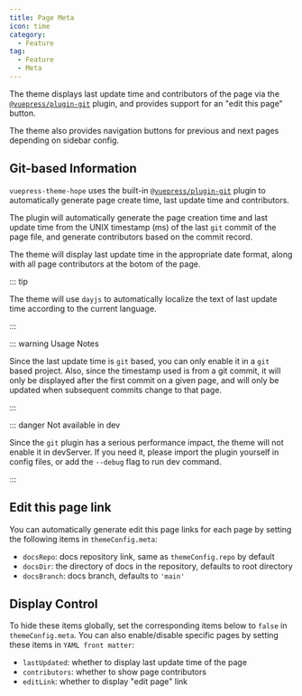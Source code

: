 ```yaml
---
title: Page Meta
icon: time
category:
  - Feature
tag:
  - Feature
  - Meta
---
```


The theme displays last update time and contributors of the page via the [`@vuepress/plugin-git`][git] plugin, and provides support for an "edit this page" button.

The theme also provides navigation buttons for previous and next pages depending on sidebar config.

<!-- more -->

## Git-based Information

`vuepress-theme-hope` uses the built-in [`@vuepress/plugin-git`][git] plugin to automatically generate page create time, last update time and contributors.

The plugin will automatically generate the page creation time and last update time from the UNIX timestamp (ms) of the last `git` commit of the page file, and generate contributors based on the commit record.

The theme will display last update time in the appropriate date format, along with all page contributors at the botom of the page.

::: tip

The theme will use `dayjs` to automatically localize the text of last update time according to the current language.

:::

::: warning Usage Notes

Since the last update time is `git` based, you can only enable it in a `git` based project. Also, since the timestamp used is from a git commit, it will only be displayed after the first commit on a given page, and will only be updated when subsequent commits change to that page.

:::

::: danger Not available in dev

Since the `git` plugin has a serious performance impact, the theme will not enable it in devServer. If you need it, please import the plugin yourself in config files, or add the `--debug` flag to run dev command.

:::

## Edit this page link

You can automatically generate edit this page links for each page by setting the following items in `themeConfig.meta`:

- `docsRepo`: docs repository link, same as `themeConfig.repo` by default
- `docsDir`: the directory of docs in the repository, defaults to root directory
- `docsBranch`: docs branch, defaults to `'main'`

## Display Control

To hide these items globally, set the corresponding items below to `false` in `themeConfig.meta`. You can also enable/disable specific pages by setting these items in `YAML front matter`:

- `lastUpdated`: whether to display last update time of the page
- `contributors`: whether to show page contributors
- `editLink`: whether to display "edit page" link

[git]: https://v2.vuepress.vuejs.org/reference/plugin/git.html
